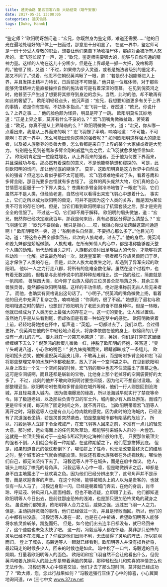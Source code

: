 ```yaml
---
title: 通天仙路 第五百零八章 大劫结束（端午安康）
date: 2017-05-31 13:00:05
categories: 通天仙路
tags: [Duke, Hannb]
---
```


“鉴定师？”欧阳明讶然问道：“宏兄，你既然身为鉴定师，难道还需要……”他的目光在遍地处理好的尸体上一扫而过，那意思十分明显了。
在这一界中，鉴定师可是一份十分受人尊敬的职业，想要让他们亲自下场收拾尸体，那绝对会被所有人怒斥的。
宏飞羽长叹了一声，道：“欧兄，鉴定师需要强大的，能够与自然沟通的精神力量。这样的人物在这儿十分稀少，但是在上界却是一抓一大把，没啥稀奇的。”他顿了顿，又道：“不过，如果修为步入灵道，或者是施法者级别的鉴定术，那又不同了。”说着，他忍不住朝倪英鸿瞅了一眼，道：“若是倪小姐能够进入上界，并且发挥出精神力特长，日后前途不可限量。”
他只是一位炼体师，对于那些能够凭借精神力量直接操控自然的施法者可是有着深深的羡慕。
在见到倪英鸿之时，他甚至于产生出了想要将其掠夺到身边的念头。当然，此时的他，却不敢再有如此的奢望了。
欧阳明轻轻点头，他沉声道：“宏兄，我想要知道更多有关于上界的事情，若是你有空暇，不妨多多指点。”
宏飞羽一怔，讶然道：“欧兄，你说什么？上界之事……”
他的脸色颇为怪异，明显是吓了一跳。
欧阳明莫名其妙地道：“正是上界之事，莫非有什么不妥的么？”
宏飞羽嘴角微微扯动，苦笑着道：“欧兄，你真不是从上界降临的么？”
欧阳明微微一笑，道：“宏兄，你从哪一点看出来，我是从上界而来的啊？”
宏飞羽愣了半晌，喃喃地道：“不可能，不可能啊！在这一界中，怎么可能出现你这样的强者呢？”
如同欧阳明这样强大的施法者，以及被人族豢养的灵兽大黄，怎么看都是来自于上界的某个大家族或者是大势力。
特别是在见到苍鹰和多臂金刚的威猛气势之后，宏飞羽就愈发地坚信如此了。
欧阳明肯定是一位隐姓埋名，从上界而来的强者。至于他为何要下界而来，并且深藏功与名，那必然有着深刻的意义，不是他能够猜想和窥探的。
可是，此刻欧阳明的询问，却让他彻底的糊涂了。
莫非，这欧阳明真是这方世界中自然成长的强者？但这怎么看似乎都不太可能啊。
宏飞羽艰难地扭过了头，看着苍鹰和多臂金刚，那目光要多古怪就有多古怪了。
这样的两头庞然大物，它们真的会心甘情愿地臣服于一个下界人类么？
苍鹰和多臂金刚冷冷地瞥了一眼宏飞羽，它们虽然并不是人类，但经验老道，自然也可以看得出来宏飞羽心中想着什么。
事实上，它们之所以成为欧阳明的兽宠，可并不是因为这个人类的关系，而是因为某位贵不可言的存在吩咐。但是，当它们看到欧阳明拿出了抗雷套装之后，那才是完完全全的信服了。
不过这一切，它们却不屑于解释。
欧阳明的眉头微皱，道：“宏兄，既然你已经决定跟我百年，那我是何来历，真有必要区分得那么清楚么？”
宏飞羽连忙道：“欧兄不要误会，我只是担心……哎，我担心你没法跨越这空间通道啊！”
欧阳明嘿然一笑，道：“船到桥头自然直，不要担心那么多了。”他目光闪动，道：“将这些东西全部拿回去，此次的人族劫难，过去了。”
他的身后，倪英鸿和姜九妹都是娇躯微颤。
人族劫难，在所有知情人的心中，都是堪称能够覆灭整个人族的劫难。历代劫难当头之时，人族都必须付出足够巨大的代价，才能够将这些劫难一一化解。据说最危险的一次，就连皇室第一强者都与异族灵兽同归于尽，这才保住了人类的存在。
但是，此次人族大劫发生之时，却遇到了异军突起的欧阳明。
他以一人之力行走八郡，将所有的危难全数化解。虽然在这个过程中，也有着无数凶险，但若是与此前传说中的那种种劫难相比，这一路的经过，简直就是一帆风顺。
兽族四大类，如今除了虫族入侵的三位灵兽全部陨落之外，其余三类兽族灵兽，竟然都被欧阳明降服。这样的丰功伟绩，绝对是堪称前无古人后无来者了。
而他，也确实有资格说出这句话了。
“小明子。”倪英鸿的嘴角微微上扬，看着他的目光中充满了复杂之色，喃喃地道：“你真的，很了不起。”
她想到了最初与欧阳明相遇之时的情形，也想到了欧阳明为了老匠头的奋不顾身种种。但是一转眼，他就已经成为了人类历史上最强大的存在之一。这一切的变化，让人难以置信。
虽然她几乎是从头看到尾，但却依旧是有着一种如在梦中的感觉。
欧阳明微笑着上前，轻轻地将她搂在怀中，低声道：“英姐，一切都过去了，我们以后，会过得更好。”
倪英鸿在他的怀中轻轻地点着头，将身体依偎在他的身上，软绵绵的几乎没有一点儿的力气。
姜九妹在一旁突兀地笑道：“哥，英姐，你们是打算在这里继续缠绵下去么？”
倪英鸿的脸蛋儿微微一红，挣脱了欧阳明的怀抱，笑骂道：“臭丫头胡说八道，小心你的嘴巴！”
姜九妹掩嘴而笑，眼睛都眯成了一条缝儿。
欧阳明摇头苦笑，他知道倪英鸿面皮儿薄，不敢再上前，而是吩咐多臂金刚和宏飞羽将那些整理完毕的水族尸体都收起来，放入了另一个空间袋之中。
在见到欧阳明从身上取出一个又一个空间袋的时候，宏飞羽的眼中也忍不住流露出了羡慕之色。这可是空间袋啊，而且还都是崭新的宝物，比他身上那个老掉牙的空间袋要好的太多了。
不过，此刻的他并不敢向欧阳明讨要空间袋，因为他可不想自讨没趣。
全部整理妥当，欧阳明吩咐苍鹰和多臂金刚在城外等候，他们一行人则是回到沧海城，并且轻易进入城内。
因为兽潮爆发的缘故，所以沧海城早就实行了禁夜等命令。除了极道老祖，以及那些负责守卫的军士外，城内很少有人四处游荡。而城门更是牢牢关闭，每天除了固定时间之外，就不再开启。
当欧阳明带着宏飞羽等人离开之时，冯毅远等人也是有点儿心惊肉跳的感觉。因为此时的沧海城内，已经没有了灵道强者坐镇，若是灵兽突然袭击，怕是整座城市都有陷落的危险了。
所以，冯毅远等人立即下令全城戒严，在宏飞羽等人回来之前，不准有一点儿的轻忽大意。那时候，远处海面上的任何风吹草动，都能够引来城头人群的一片惶恐。
这就是一位顶尖强者对于一座城市所起到的定海神针般的作用。
只要那位最顶尖的强者不倒，人们就会有着一种期望，在这种期望之下，他们愿意拼搏到底。
但是，如果知道自己的依仗都倒下了，哪怕拼上了性命，也无法改变最终灭亡的结局之时，整个城市的士气就会彻底崩溃。别说还有着水族强者在外虎视眈眈，哪怕他们自己，都无法坚持下去了。
冯毅远等人并不在城头，而是在府中商议。
他人，城头上响起了嘹亮的号角声。
冯毅远等人心中一凛，但是略微辨识之后，却都是身不由主地露出了一丝欢喜之色。因为他们已经分辨出来了，这号角声并不是示警，而是欢迎贵客的声音。
在这个时候，能够被城头上的人以为是贵客的，也就仅有一队人马了。
冯毅远身形一闪，已经是朝着城门奔去，在他的身后，肖华玲、呼延茂、钟风采几人面面相觑，但也不敢迟疑，立即跟了上去。
他们都知道欧阳明等人今日出去，是前往那座恐怖的浅滩，也是那只更加恐怖灵龟的藏身之处。
虽说他们都知道，欧阳明等人合力之后，威势之强，远胜宏飞羽一人之力。但是，主动挑衅灵兽的事情，他们已经做过一次，并且是惨败而回。所以，他们的心中都有些没底。
冯毅远等人凑在一起，也是在心中祈祷，希望欧阳明等人能够将水族灵兽斩杀，凯旋而归。
但是，如今他们出去连半日都没有，就已经回来了，这个速度也未免太快了吧。
这一刻，冯毅远等人都在怀疑，莫非那只恐怖的灵龟已经不在海滩上了？仰或是他们出师不利，无法破得了灵龟的阵法，所以铩羽而归。
登上了城头，冯毅远等人一眼就已经看到，欧阳明等人并没有损兵折将，最起码走的时候多少人，回来的时候也是如此。
暗中松了一口气，冯毅远的目光炯炯，打量着欧阳明等人的面色。
欧阳明和宏飞羽自然不会让他看出什么，但倪英鸿和姜九妹两人的脸上却是带着满脸的笑容，那种轻松劲儿和欢喜的神情怎么也无法作伪。
冯毅远等人心中惊喜交加，他们才去了那么短时间，莫非就已经成功了？
“欧大师，您，您此行战果如何？”冯毅远强行压住了心中的惊喜，小心翼翼地询问道。rw
(三七中文 www.37zw.net